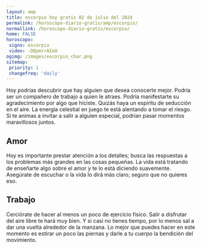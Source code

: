 ```yaml
---
layout: amp
title: escorpio hoy gratis 02 de julio del 2024 
permalink: /horoscopo-diario-gratis/amp/escorpio/
normallink: /horoscopo-diario-gratis/escorpio/
home: FALSE
horoscopo:
 signo: escorpio
 video: -DQpmrrAIeU
ogimg: /images/escorpio_char.png
sitemap:
 priority: 1
 changefreq: 'daily'
---
```



Hoy podrías descubrir que hay alguien que desea conocerte mejor. Podría ser un compañero de trabajo a quien le atraes. Podría manifestarte su agradecimiento por algo que hiciste. Quizás haya un espíritu de seducción en el aire. La energía celestial en juego te está alentando a tomar el riesgo. Si te animas a invitar a salir a alguien especial, podrían pasar momentos maravillosos juntos.

## Amor

Hoy es importante prestar atención a los detalles; busca las respuestas a los problemas más grandes en las cosas pequeñas. La vida está tratando de enseñarte algo sobre el amor y te lo está diciendo suavemente. Asegúrate de escuchar o la vida lo dirá más claro; seguro que no quieres eso.

## Trabajo

Cerciórate de hacer al menos un poco de ejercicio físico. Salir a disfrutar del aire libre te hará muy bien. Y si casi no tienes tiempo, por lo menos sal a dar una vuelta alrededor de la manzana. Lo mejor que puedes hacer en este momento es estirar un poco las piernas y darle a tu cuerpo la bendición del movimiento.
